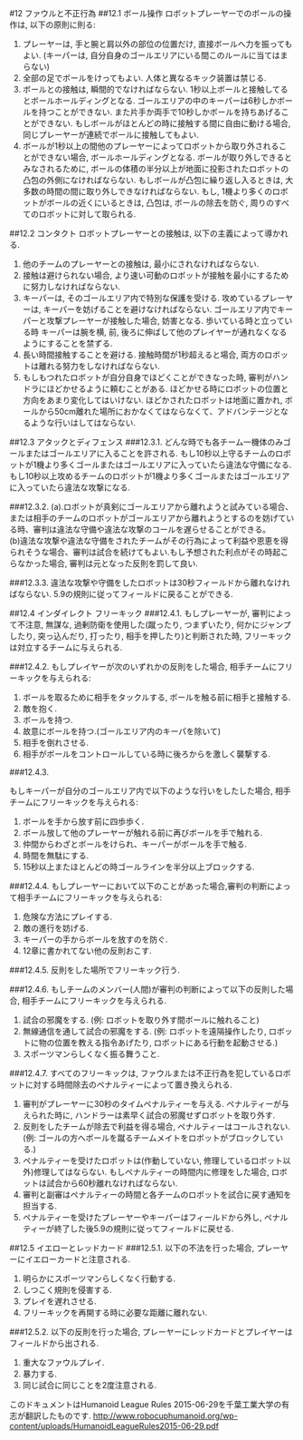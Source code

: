 #12 ファウルと不正行為
##12.1 ボール操作
ロボットプレーヤーでのボールの操作は, 以下の原則に則る:

1. プレーヤーは, 手と腕と肩以外の部位の位置だけ, 直接ボールへ力を振ってもよい. (キーパーは, 自分自身のゴールエリアにいる間このルールに当てはまらない)
2. 全部の足でボールをけってもよい. 人体と異なるキック装置は禁じる.
3. ボールとの接触は, 瞬間的でなければならない. 1秒以上ボールと接触してるとボールホールディングとなる. ゴールエリアの中のキーパーは6秒しかボールを持つことができない. また片手か両手で10秒しかボールを持ちあげることができない. もしボールがほとんどの時に接触する間に自由に動ける場合, 同じプレーヤーが連続でボールに接触してもよい.
4. ボールが1秒以上の間他のプレーヤーによってロボットから取り外されることができない場合, ボールホールディングとなる. ボールが取り外しできるとみなされるために, ボールの体積の半分以上が地面に投影されたロボットの凸包の外側になければならない.
もしボールが凸包に繰り返し入るときは, 大多数の時間の間に取り外しできなければならない. もし, 1機より多くのロボットがボールの近くにいるときは, 凸包は, ボールの除去を防ぐ, 周りのすべてのロボットに対して取られる.

##12.2 コンタクト
ロボットプレーヤーとの接触は, 以下の主義によって導かれる.

1. 他のチームのプレーヤーとの接触は, 最小にされなければならない.
2. 接触は避けられない場合, より速い可動のロボットが接触を最小にするために努力しなければならない.
3. キーパーは, そのゴールエリア内で特別な保護を受ける. 攻めているプレーヤーは, キーパーを妨げることを避けなければならない. ゴールエリア内でキーパーと攻撃プレーヤーが接触した場合, 妨害となる. 歩いている時と立っている時 キーパーは腕を横, 前, 後ろに伸ばして他のプレイヤーが通れなくなるようにすることを禁ずる.
4. 長い時間接触することを避ける. 接触時間が1秒超えると場合, 両方のロボットは離れる努力をしなければならない.
5. もしもつれたロボットが自分自身でほどくことができなった時, 審判がハンドラにほどかせるように頼むことがある. ほどかせる時にロボットの位置と方向をあまり変化してはいけない. ほどかされたロボットは地面に置かれ, ボールから50cm離れた場所におかなくてはならなくて、アドバンテージとなるような行いはしてはならない.

##12.3 アタックとディフェンス
###12.3.1.
どんな時でも各チーム一機体のみゴールまたはゴールエリアに入ることを許される. もし10秒以上守るチームのロボットが1機より多くゴールまたはゴールエリアに入っていたら違法な守備になる. もし10秒以上攻めるチームのロボットが1機より多くゴールまたはゴールエリアに入っていたら違法な攻撃になる.

###12.3.2.
(a).ロボットが真剣にゴールエリアから離れようと試みている場合、または相手のチームのロボットがゴールエリアから離れようとするのを妨げている時、審判は違法な守備や違法な攻撃のコールを遅らせることができる。  
(b)違法な攻撃や違法な守備をされたチームがその行為によって利益や恩恵を得られそうな場合、審判は試合を続けてもよい.もし予想された利点がその時起こらなかった場合, 審判は元となった反則を罰して良い.

###12.3.3.
違法な攻撃や守備をしたロボットは30秒フィールドから離れなければならない. 5.9の規則に従ってフィールドに戻ることができる.

##12.4 インダイレクト フリーキック
###12.4.1.
もしプレーヤーが, 審判によって不注意, 無謀な, 過剰防衛を使用した(蹴ったり, つまずいたり, 何かにジャンプしたり, 突っ込んだり, 打ったり, 相手を押したり)と判断された時, フリーキックは対立するチームに与えられる.

###12.4.2.
もしプレイヤーが次のいずれかの反則をした場合, 相手チームにフリーキックを与えられる:

1. ボールを取るために相手をタックルする, ボールを触る前に相手と接触する.
2. 敵を抱く.
3. ボールを持つ.
4. 故意にボールを持つ.(ゴールエリア内のキーパを除いて)
5. 相手を倒れさせる.
6. 相手がボールをコントロールしている時に後ろからを激しく襲撃する.

###12.4.3.

もしキーパーが自分のゴールエリア内で以下のような行いをしたした場合, 相手チームにフリーキックを与えられる:

1. ボールを手から放す前に四歩歩く.
2. ボール放して他のプレーヤーが触れる前に再びボールを手で触れる.
3. 仲間からわざとボールをけられ、キーパーがボールを手で触る.
4. 時間を無駄にする.
5. 15秒以上またほとんどの時ゴールラインを半分以上ブロックする.

###12.4.4.
もしプレーヤーにおいて以下のことがあった場合,審判の判断によって相手チームにフリーキックを与えられる:

1. 危険な方法にプレイする.
2. 敵の進行を妨げる.
3. キーパーの手からボールを放すのを防ぐ.
4. 12章に書かれてない他の反則おこす.

###12.4.5.
反則をした場所でフリーキック行う.

###12.4.6.
もしチームのメンバー(人間)が審判の判断によって以下の反則した場合, 相手チームにフリーキックを与えられる.

1. 試合の邪魔をする. (例: ロボットを取り外す間ボールに触れること)
2. 無線通信を通して試合の邪魔をする. (例: ロボットを遠隔操作したり, ロボットに物の位置を教える指令あげたり, ロボットにある行動を起動させる.)
3. スポーツマンらしくなく振る舞うこと.

###12.4.7.
すべてのフリーキックは, ファウルまたは不正行為を犯しているロボットに対する時間除去のペナルティーによって置き換えられる.

1. 審判がプレーヤーに30秒のタイムペナルティーを与える. ペナルティーが与えられた時に, ハンドラーは素早く試合の邪魔せずロボットを取り外す.
2. 反則をしたチームが除去で利益を得る場合, ペナルティーはコールされない. (例: ゴールの方へボールを蹴るチームメイトをロボットがブロックしている.)
3. ペナルティーを受けたロボットは(作動していない, 修理しているロボット以外)修理してはならない. もしペナルティーの時間内に修理をした場合, ロボットは試合から60秒離れなければならない.
4. 審判と副審はペナルティーの時間と各チームのロボットを試合に戻す通知を担当する.
5. ペナルティーを受けたプレーヤーやキーパーはフィールドから外し, ペナルティーが終了した後5.9の規則に従ってフィールドに戻せる.

##12.5 イエローとレッドカード
###12.5.1.
以下の不法を行った場合, プレーヤーにイエローカードと注意される.

1. 明らかにスポーツマンらしくなく行動する.
2. しつこく規則を侵害する.
3. プレイを遅れさせる.
4. フリーキックを再開する時に必要な距離に離れない.

###12.5.2.
以下の反則を行った場合, プレーヤーにレッドカードとプレイヤーはフィールドから出される.

1. 重大なファウルプレイ.
2. 暴力する.
3. 同じ試合に同じことを2度注意される.

このドキュメントはHumanoid League Rules 2015-06-29を千葉工業大学の有志が翻訳したものです.
<http://www.robocuphumanoid.org/wp-content/uploads/HumanoidLeagueRules2015-06-29.pdf>
